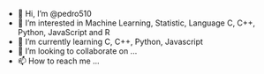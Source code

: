 - 👋 Hi, I’m @pedro510
- 👀 I’m interested in Machine Learning, Statistic, Language C, C++, Python, JavaScript and R
- 🌱 I’m currently learning C, C++, Python, Javascript
- 💞️ I’m looking to collaborate on ...
- 📫 How to reach me ...

<!---
pedro510/pedro510 is a ✨ special ✨ repository because its `README.md` (this file) appears on your GitHub profile.
You can click the Preview link to take a look at your changes.
--->
